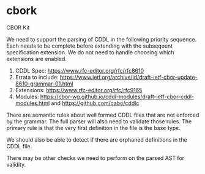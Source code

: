 # cbork

CBOR Kit

We need to support the parsing of CDDL in the following priority sequence.
Each needs to be complete before extending with the subsequent specification extension.
We do not need to handle choosing which extensions are enabled.

1. CDDL Spec: <https://www.rfc-editor.org/rfc/rfc8610>
2. Errata to include: <https://www.ietf.org/archive/id/draft-ietf-cbor-update-8610-grammar-01.html>
3. Extensions: <https://www.rfc-editor.org/rfc/rfc9165>
4. Modules: <https://cbor-wg.github.io/cddl-modules/draft-ietf-cbor-cddl-modules.html> and <https://github.com/cabo/cddlc>

There are semantic rules about well formed CDDL files that are not enforced by the grammar.
The full parser will also need to validate those rules.
The primary rule is that the very first definition in the file is the base type.

We should also be able to detect if there are orphaned definitions in the CDDL file.

There may be other checks we need to perform on the parsed AST for validity.
